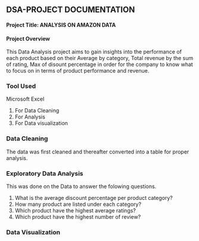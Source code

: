 ## DSA-PROJECT DOCUMENTATION
#### Project Title: ANALYSIS ON AMAZON DATA
#### Project Overview
This Data Analysis project aims to gain insights into the performance of each product based on their Average  by category, Total revenue by the sum of rating, Max of disount percentage in order for the company to know what to focus on in terms of product performance and revenue.
### Tool Used
Microsoft Excel
1. For Data Cleaning
2. For Analysis
3. For Data visualization
### Data  Cleaning
The data was first cleaned and thereafter converted into a table for proper analysis.
###  Exploratory Data Analysis
 This was done on the Data to answer the folowing questions.
  1. What is the average discount percentage per product category?
  2. How many product are  listed  under each category?
  3. Which product have the highest average ratings?
  4. Which product have the highest number of review?
### Data Visualization












